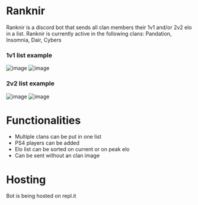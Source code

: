 # Ranknir
Ranknir is a discord bot that sends all clan members their 1v1 and/or 2v2 elo in a list. Ranknir is currently active in the following clans: Pandation, Insomnia, Dair, Cybers

### 1v1 list example

![image](https://user-images.githubusercontent.com/74303221/200958039-ef5eeaf0-f034-4fc0-a5ac-6d585468ec7f.png)
![image](https://user-images.githubusercontent.com/74303221/200958471-a685f19a-97c1-47d6-8d25-b8a908dfda4d.png)

### 2v2 list example

![image](https://user-images.githubusercontent.com/74303221/200958576-e0c3bdc4-058d-4864-94ec-0813d55af4e0.png)
![image](https://user-images.githubusercontent.com/74303221/200958738-2e744e83-6c8f-42db-a11d-2593ec63a3ac.png)

# Functionalities
- Multiple clans can be put in one list
- PS4 players can be added
- Elo list can be sorted on current or on peak elo
- Can be sent without an clan image

# Hosting
Bot is being hosted on repl.it
